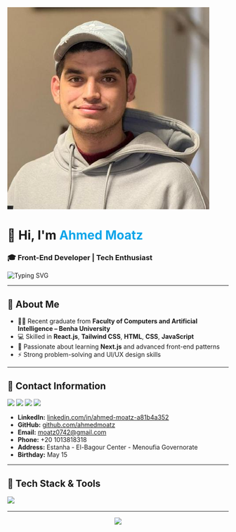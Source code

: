<!-- 🔥 BANNER -->
<img src="image.png" alt="Ahmed Moatz Banner" />

<!-- PROFILE HEADER -->
<h1>👋 Hi, I'm <span style="color:#0ea5e9;">Ahmed Moatz</span></h1>
<h3>🎓 Front-End Developer | Tech Enthusiast</h3>

<p>
  <img src="https://readme-typing-svg.demolab.com/?font=Fira+Code&weight=500&pause=1200&color=0EA5E9&center=true&vCenter=true&width=435&lines=Problem+Solver+%F0%9F%A7%A0;Building+Modern+Web+UIs+%F0%9F%92%BB" alt="Typing SVG" />
</p>

---

## 🧠 About Me

- 🧑‍🎓 Recent graduate from **Faculty of Computers and Artificial Intelligence – Benha University**
- 💻 Skilled in **React.js**, **Tailwind CSS**, **HTML**, **CSS**, **JavaScript**
- 🌱 Passionate about learning **Next.js** and advanced front-end patterns
- ⚡ Strong problem-solving and UI/UX design skills

---

## 📇 Contact Information

<p>
  <img src="https://img.shields.io/badge/-LinkedIn-0077B5?style=for-the-badge&logo=linkedin&logoColor=white" /> 
  <img src="https://img.shields.io/badge/-GitHub-171515?style=for-the-badge&logo=github&logoColor=white" />
  <img src="https://img.shields.io/badge/-Email-EA4335?style=for-the-badge&logo=gmail&logoColor=white" />
  <img src="https://img.shields.io/badge/-Phone-25D366?style=for-the-badge&logo=whatsapp&logoColor=white" />
</p>

- **LinkedIn:** [linkedin.com/in/ahmed-moatz-a81b4a352](https://www.linkedin.com/in/ahmed-moatz-a81b4a352)  
- **GitHub:** [github.com/ahmedmoatz](https://github.com/ahmedmoatz)  
- **Email:** moatz0742@gmail.com  
- **Phone:** +20 1013818318  
- **Address:** Estanha - El-Bagour Center - Menoufia Governorate  
- **Birthday:** May 15

---

## 🔧 Tech Stack & Tools

<p>
  <img src="https://skillicons.dev/icons?i=html,css,tailwind,js,react,git,github,vscode" />
</p>

---

<!-- FOOTER -->
<p align="center">
  <img src="https://capsule-render.vercel.app/api?type=waving&color=0ea5e9&height=120&section=footer"/>
</p>
